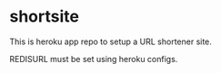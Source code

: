 # shortsite

This is heroku app repo to setup a URL shortener site.

REDISURL must be set using heroku configs.
